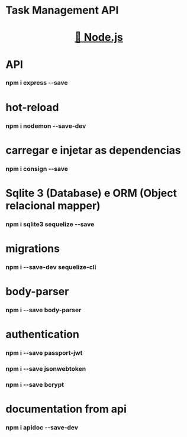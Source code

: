 # Task Management API

<h1 align="center">
    <a href="https://nodejs.org/en">🔗 Node.js</a>
</h1>

# API
### npm i express --save

# hot-reload
### npm i nodemon --save-dev

# carregar e injetar as dependencias 
### npm i consign --save

# Sqlite 3 (Database) e ORM (Object relacional mapper)
### npm i sqlite3 sequelize --save

# migrations
### npm i --save-dev sequelize-cli

# body-parser
### npm i --save body-parser

# authentication
### npm i --save passport-jwt
### npm i --save jsonwebtoken
### npm i --save bcrypt

# documentation from api
### npm i apidoc --save-dev

